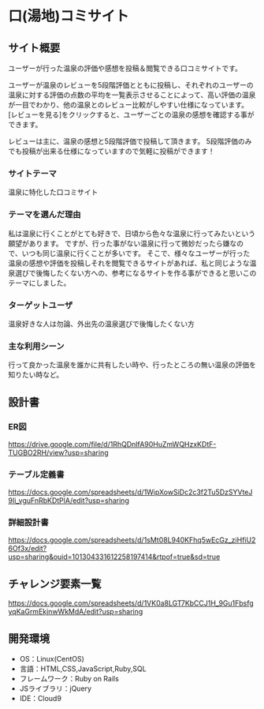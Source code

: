 # 口(湯地)コミサイト
 
## サイト概要
ユーザーが行った温泉の評価や感想を投稿＆閲覧できる口コミサイトです。

ユーザーが温泉のレビューを5段階評価とともに投稿し、それぞれのユーザーの温泉に対する評価の点数の平均を一覧表示させることによって、高い評価の温泉が一目でわかり、他の温泉とのレビュー比較がしやすい仕様になっています。
[レビューを見る]をクリックすると、ユーザーごとの温泉の感想を確認する事ができます。

レビューは主に、温泉の感想と5段階評価で投稿して頂きます。
5段階評価のみでも投稿が出来る仕様になっていますので気軽に投稿ができます！

### サイトテーマ
温泉に特化した口コミサイト

### テーマを選んだ理由
私は温泉に行くことがとても好きで、日頃から色々な温泉に行ってみたいという願望があります。
ですが、行った事がない温泉に行って微妙だったら嫌なので、いつも同じ温泉に行くことが多いです。
そこで、様々なユーザーが行った温泉の感想や評価を投稿しそれを閲覧できるサイトがあれば、私と同じような温泉選びで後悔したくない方への、参考になるサイトを作る事ができると思いこのテーマにしました。

### ターゲットユーザ
温泉好きな人は勿論、外出先の温泉選びで後悔したくない方

### 主な利用シーン
行って良かった温泉を誰かに共有したい時や、行ったところの無い温泉の評価を知りたい時など。

## 設計書
### ER図
https://drive.google.com/file/d/1RhQDnlfA90HuZmWQHzxKDtF-TUGBO2RH/view?usp=sharing
### テーブル定義書
https://docs.google.com/spreadsheets/d/1WipXowSiDc2c3f2Tu5DzSYVteJ9Ii_vguFnRbKDtPlA/edit?usp=sharing
### 詳細設計書 
https://docs.google.com/spreadsheets/d/1sMt08L940KFhq5wEcGz_ziHfiU26Of3x/edit?usp=sharing&ouid=101304331612258197414&rtpof=true&sd=true
## チャレンジ要素一覧
https://docs.google.com/spreadsheets/d/1VK0a8LGT7KbCCJ1H_9Gu1FbsfgyqKaGrmEkjnwWkMdA/edit?usp=sharing 

## 開発環境
- OS：Linux(CentOS)
- 言語：HTML,CSS,JavaScript,Ruby,SQL
- フレームワーク：Ruby on Rails
- JSライブラリ：jQuery
- IDE：Cloud9
 
 
